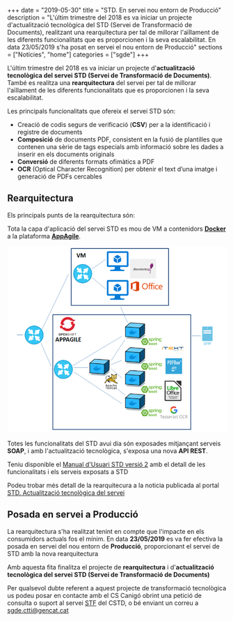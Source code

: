 +++
date        = "2019-05-30"
title       = "STD. En servei nou entorn de Producció"
description = "L'últim trimestre del 2018 es va iniciar un projecte d'actualització tecnològica del STD (Servei de Transformació de Documents), realitzant una rearquitectura per tal de millorar l'aïllament de les diferents funcionalitats que es proporcionen i la seva escalabilitat. En data 23/05/2019 s'ha posat en servei el nou entorn de Producció"
sections    = ["Notícies", "home"]
categories  = ["sgde"]
+++

L'últim trimestre del 2018 es va iniciar un projecte d'**actualització tecnològica del servei STD (Servei de Transformació de Documents)**. També es realitza una **rearquitectura** del servei per tal de millorar l'aïllament de les diferents funcionalitats que es proporcionen i la seva escalabilitat. 

Les principals funcionalitats que ofereix el servei STD són:

* Creació de codis segurs de verificació (**CSV**) per a la identificació i registre de documents
* **Composició** de documents PDF, consistent en la fusió de plantilles que contenen una sèrie de tags especials
amb informació sobre les dades a inserir en els documents originals
* **Conversió** de diferents formats ofimàtics a PDF
* **OCR** (Optical Character Recognition) per obtenir el text d’una imatge i generació de PDFs cercables

## Rearquitectura

Els principals punts de la rearquitectura són:

Tota la capa d'aplicació del servei STD es mou de VM a contenidors [**Docker**](https://canigo.ctti.gencat.cat/cloud/cataleg/#contenidors-docker) a la plataforma [**AppAgile**](https://canigo.ctti.gencat.cat/cloud/contenidors_appagile/).

![std2-arquitectura](/images/news/std2-arquitectura.PNG)

Totes les funcionalitats del STD avui dia són exposades mitjançant serveis **SOAP**, i amb l'actualització tecnològica, s'exposa una nova **API REST**.

Teniu disponible el [Manual d'Usuari STD versió 2](/related/sgde/CSCanigo.MU.P00.E01_manual_usuari_STD2_1.2.pdf) amb el detall de les funcionalitats i els serveis exposats a STD

Podeu trobar més detall de la rearquitecura a la noticia publicada al portal [STD. Actualització tecnològica del servei](/noticies/2019-02-20-actualitzacio-tecnologica-std/)

## Posada en servei a Producció

La rearquitectura s'ha realitzat tenint en compte que l'impacte en els consumidors actuals fos el mínim. En data **23/05/2019** es va fer efectiva la posada en servei del nou entorn de **Producció**, proporcionant el servei de STD amb la nova rearquitectura

Amb aquesta fita finalitza el projecte de **rearquitectura** i d'**actualització tecnològica del servei STD (Servei de Transformació de Documents)**

Per qualsevol dubte referent a aquest projecte de transformació tecnològica us podeu posar en contacte amb el CS Canigó obrint una petició de consulta o suport al servei [STF](https://cstd.ctti.gencat.cat/jiracstd/projects/STF) del CSTD, o bé enviant un correu a [sgde.ctti@gencat.cat](mailto:sgde.ctti@gencat.cat)
